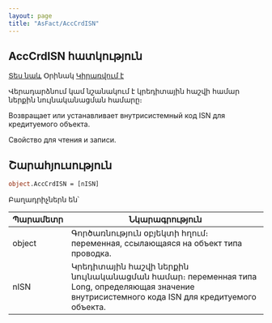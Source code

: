 ```yaml
---
layout: page
title: "AsFact/AccCrdISN"
---
```


## AccCrdISN հատկություն


[Տես նաև](AccCrd.md) Օրինակ [Կիրառվում է](../Asfact.md)


Վերադարձնում կամ նշանակում է կրեդիտային հաշվի համար ներքին նույնականացման համարը։

Возвращает или устанавливает внутрисистемный код ISN для кредитуемого объекта.

Свойство для чтения и записи.


## Շարահյուսություն

```vb
object.AccCrdISN = [nISN] 
```
Բաղադրիչներն են՝

| Պարամետր | Նկարագրություն |
|--|--|
| object | Գործառնություն օբյեկտի հղում։ переменная, ссылающаяся на объект типа проводка. |
| nISN | Կրեդիտային հաշվի ներքին նույնականացման համար։ переменная типа Long, определяющая значение внутрисистемного кода ISN для кредитуемого объекта. |

